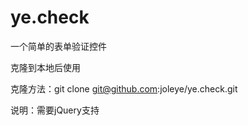 ye.check
========

一个简单的表单验证控件

克隆到本地后使用


克隆方法：git clone git@github.com:joleye/ye.check.git


说明：需要jQuery支持
